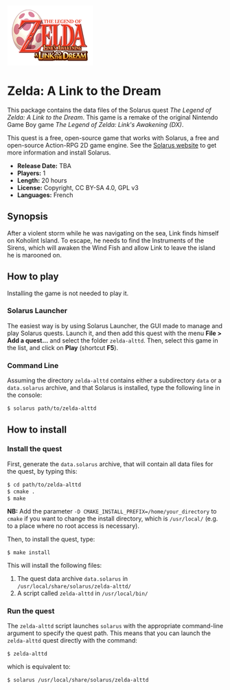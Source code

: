![](data/logos/logo.png)

# Zelda: A Link to the Dream

This package contains the data files of the Solarus quest *The Legend of Zelda: A Link to the Dream*. This game is a remake of the original Nintendo Game Boy game *The Legend of Zelda: Link's Awakening (DX)*.

This quest is a free, open-source game that works with Solarus, a free and open-source Action-RPG 2D game engine. See the [Solarus website](http://www.solarus-games.org) to get more information and install Solarus.

- **Release Date:** TBA
- **Players:** 1
- **Length:** 20 hours
- **License:** Copyright, CC BY-SA 4.0, GPL v3
- **Languages:** French


## Synopsis

After a violent storm while he was navigating on the sea, Link finds himself on Koholint Island. To escape, he needs to find the Instruments of the Sirens, which will awaken the Wind Fish and allow Link to leave the island he is marooned on. 


## How to play

Installing the game is not needed to play it.

### Solarus Launcher

The easiest way is by using Solarus Launcher, the GUI made to manage and play Solarus quests. Launch it, and then add this quest with the menu **File > Add a quest...** and select the folder `zelda-alttd`. Then, select this game in the list, and click on **Play** (shortcut **F5**).


### Command Line

Assuming the directory `zelda-alttd` contains either a subdirectory `data` or a `data.solarus` archive, and that Solarus is installed, type the following line in the console:

```
$ solarus path/to/zelda-alttd
```


## How to install

### Install the quest

First, generate the `data.solarus` archive, that will contain all data files for the quest, by typing this:

```
$ cd path/to/zelda-alttd
$ cmake .
$ make
```

**NB:** Add the parameter `-D CMAKE_INSTALL_PREFIX=/home/your_directory` to `cmake` if you want to change the install directory, which is `/usr/local/` (e.g. to a place where no root access is necessary).

Then, to install the quest, type:

```
$ make install
```

This will install the following files:
 1. The quest data archive `data.solarus` in `/usr/local/share/solarus/zelda-alttd/`
 2. A script called `zelda-alttd` in `/usr/local/bin/`


### Run the quest

The `zelda-alttd` script launches `solarus` with the appropriate command-line argument to specify the quest path. This means that you can launch the `zelda-alttd` quest directly with the command:

```
$ zelda-alttd
```

which is equivalent to:

```
$ solarus /usr/local/share/solarus/zelda-alttd
```
